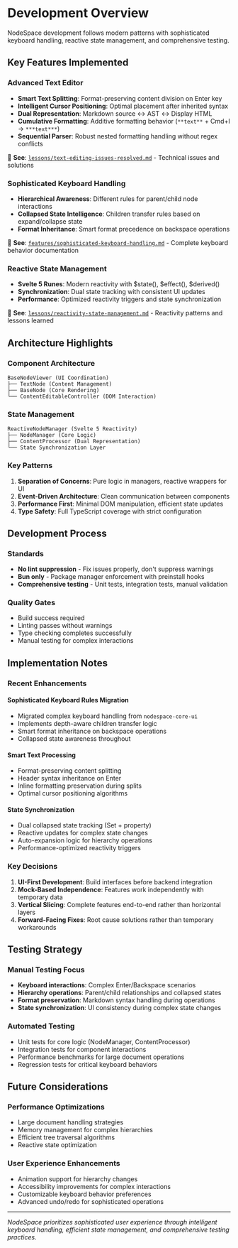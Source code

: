 # Development Overview

NodeSpace development follows modern patterns with sophisticated keyboard handling, reactive state management, and comprehensive testing.

## Key Features Implemented

### Advanced Text Editor

- **Smart Text Splitting**: Format-preserving content division on Enter key
- **Intelligent Cursor Positioning**: Optimal placement after inherited syntax
- **Dual Representation**: Markdown source ↔ AST ↔ Display HTML
- **Cumulative Formatting**: Additive formatting behavior (`**text**` + Cmd+I → `***text***`)
- **Sequential Parser**: Robust nested formatting handling without regex conflicts

🔗 **See**: [`lessons/text-editing-issues-resolved.md`](lessons/text-editing-issues-resolved.md) - Technical issues and solutions

### Sophisticated Keyboard Handling

- **Hierarchical Awareness**: Different rules for parent/child node interactions
- **Collapsed State Intelligence**: Children transfer rules based on expand/collapse state
- **Format Inheritance**: Smart format precedence on backspace operations

🔗 **See**: [`features/sophisticated-keyboard-handling.md`](features/sophisticated-keyboard-handling.md) - Complete keyboard behavior documentation

### Reactive State Management

- **Svelte 5 Runes**: Modern reactivity with $state(), $effect(), $derived()
- **Synchronization**: Dual state tracking with consistent UI updates
- **Performance**: Optimized reactivity triggers and state synchronization

🔗 **See**: [`lessons/reactivity-state-management.md`](lessons/reactivity-state-management.md) - Reactivity patterns and lessons learned

## Architecture Highlights

### Component Architecture

```
BaseNodeViewer (UI Coordination)
├── TextNode (Content Management)
├── BaseNode (Core Rendering)
└── ContentEditableController (DOM Interaction)
```

### State Management

```
ReactiveNodeManager (Svelte 5 Reactivity)
├── NodeManager (Core Logic)
├── ContentProcessor (Dual Representation)
└── State Synchronization Layer
```

### Key Patterns

1. **Separation of Concerns**: Pure logic in managers, reactive wrappers for UI
2. **Event-Driven Architecture**: Clean communication between components
3. **Performance First**: Minimal DOM manipulation, efficient state updates
4. **Type Safety**: Full TypeScript coverage with strict configuration

## Development Process

### Standards

- **No lint suppression** - Fix issues properly, don't suppress warnings
- **Bun only** - Package manager enforcement with preinstall hooks
- **Comprehensive testing** - Unit tests, integration tests, manual validation

### Quality Gates

- Build success required
- Linting passes without warnings
- Type checking completes successfully
- Manual testing for complex interactions

## Implementation Notes

### Recent Enhancements

#### Sophisticated Keyboard Rules Migration

- Migrated complex keyboard handling from `nodespace-core-ui`
- Implements depth-aware children transfer logic
- Smart format inheritance on backspace operations
- Collapsed state awareness throughout

#### Smart Text Processing

- Format-preserving content splitting
- Header syntax inheritance on Enter
- Inline formatting preservation during splits
- Optimal cursor positioning algorithms

#### State Synchronization

- Dual collapsed state tracking (Set + property)
- Reactive updates for complex state changes
- Auto-expansion logic for hierarchy operations
- Performance-optimized reactivity triggers

### Key Decisions

1. **UI-First Development**: Build interfaces before backend integration
2. **Mock-Based Independence**: Features work independently with temporary data
3. **Vertical Slicing**: Complete features end-to-end rather than horizontal layers
4. **Forward-Facing Fixes**: Root cause solutions rather than temporary workarounds

## Testing Strategy

### Manual Testing Focus

- **Keyboard interactions**: Complex Enter/Backspace scenarios
- **Hierarchy operations**: Parent/child relationships and collapsed states
- **Format preservation**: Markdown syntax handling during operations
- **State synchronization**: UI consistency during complex state changes

### Automated Testing

- Unit tests for core logic (NodeManager, ContentProcessor)
- Integration tests for component interactions
- Performance benchmarks for large document operations
- Regression tests for critical keyboard behaviors

## Future Considerations

### Performance Optimizations

- Large document handling strategies
- Memory management for complex hierarchies
- Efficient tree traversal algorithms
- Reactive state optimization

### User Experience Enhancements

- Animation support for hierarchy changes
- Accessibility improvements for complex interactions
- Customizable keyboard behavior preferences
- Advanced undo/redo for sophisticated operations

---

_NodeSpace prioritizes sophisticated user experience through intelligent keyboard handling, efficient state management, and comprehensive testing practices._
